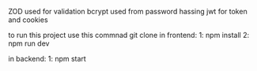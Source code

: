 ZOD used for validation
bcrypt used from password hassing
jwt for token and cookies

to run this project use this commnad
git clone <link>
in frontend: 1: npm install
             2: npm run dev


in backend:  1: npm start
